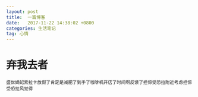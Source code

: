 ```yaml
---
layout: post
title:  一篇博客
date:   2017-11-22 14:38:02 +0800
categories: 生活笔记
tag: 心情
---
```


弃我去者
====================================
    盛世嫡妃索拉卡放假了肯定是减肥了到手了咖啡机开店了时间啊反馈了担惊受恐拉附近考虑担惊受恐拉风觉得